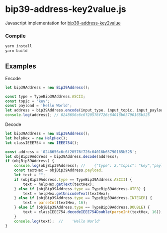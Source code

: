# bip39-address-key2value.js

Javascript implementation for [bip39-address-key2value](https://github.com/counters/bip39-address-key2value) 


### Compile
```bash
yarn install
yarn build
```

## Examples

Encode
```javascript
let bip39Address = new Bip39Address();

const type = TypeBip39Address.ASCII;
const topic = 'key';
const payload = 'Hello World';
let address = bip39Address.encode(input_type, input_topic, input_payload)
console.log(address); // 0248656c6c6f20576f726c64016b65790165b525
```

Decode
```javascript
let bip39Address = new Bip39Address();
let helpHex = new HelpHex();
let classIEEE754 = new IEEE754();

const address = '0248656c6c6f20576f726c64016b65790165b525';
let objBip39Address = bip39Address.decode(address);
if (objBip39Address) {
    console.log(objBip39Address); //    {"type": 2,"topic": "key","payload": "48656c6c6f20576f726c64"}
    const textHex = objBip39Address.payload;
    let text = "";
    if (objBip39Address.type == TypeBip39Address.ASCII) {
        text = helpHex.getText(textHex);
    } else if (objBip39Address.type == TypeBip39Address.UTF8) {
        text = helpHex.getUnicodeText(textHex);
    } else if (objBip39Address.type == TypeBip39Address.INTEGER) {
        text = parseInt(textHex, 16);
    } else if (objBip39Address.type == TypeBip39Address.DOUBLE) {
        text = classIEEE754.decodeIEEE754Double(parseInt(textHex, 16));
    }
    console.log(text);  //    'Hello World'
}
```